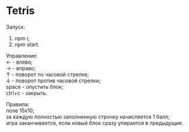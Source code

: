 # Tetris

Запуск:
1) npm i;
2) npm start.

Управление:<br/>
&#8592; - влево;<br/>
&#8594; - вправо;<br/>
&#8593; - поворот по часовой стрелке;<br/>
&#8595; - поворот против часовой стрелки;<br/>
space - опустить блок;<br/>
ctrl+c - закрыть.<br/>

Правила:<br/>
поле 15x10;<br/>
за каждую полностью заполненную строчку начисляется 1 балл;<br/>
игра заканчивается, если новый блок сразу упирается в предыдущие.<br/>
